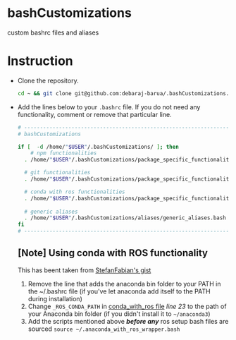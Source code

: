 # bashCustomizations
custom bashrc files and aliases

# Instruction
- Clone the repository.
  ```bash
  cd ~ && git clone git@github.com:debaraj-barua/.bashCustomizations.git
  ```
- Add the lines below to your `.bashrc` file. If you do not need any functionality, comment or remove that particular line.
  ```bash  
  # ---------------------------------------------------------------------------------------
  # bashCustomizations

  if [  -d /home/"$USER"/.bashCustomizations/ ]; then
      # npm functionalities
    . /home/"$USER"/.bashCustomizations/package_specific_functionalities/bashrc_npm.bash

    # git functionalities
    . /home/"$USER"/.bashCustomizations/package_specific_functionalities/bashrc_git.bash

    # conda with ros functionalities
    . /home/"$USER"/.bashCustomizations/package_specific_functionalities/conda_with_ros.bash
    
    # generic aliases
    . /home/"$USER"/.bashCustomizations/aliases/generic_aliases.bash
  fi
  # ---------------------------------------------------------------------------------------
  ```

  ## [Note] Using conda with ROS functionality
  This has beent taken from [StefanFabian's gist](https://gist.github.com/StefanFabian/17fa715e783cd2be6a32cd5bbb98acd9#file-anaconda_with_ros_wrapper-bash)

  1. Remove the line that adds the anaconda bin folder to your PATH in the ~/.bashrc file (if you've let anaconda add itself to the PATH during installation)
  1. Change `_ROS_CONDA_PATH` in [conda_with_ros file](package_specific_functionalities/conda_with_ros.bash) _line 23_ to the path of your Anaconda bin folder (if you didn't install it to `~/anaconda3`)
  1. Add the scripts mentioned above **_before any_** ros setup bash files are sourced
`source ~/.anaconda_with_ros_wrapper.bash`